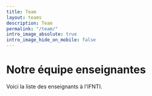 ```yaml
---
title: Team
layout: teams
description: Team
permalink: "/team/"
intro_image_absolute: true
intro_image_hide_on_mobile: false
---
```


# Notre équipe enseignantes

Voici la liste des enseignants à l'IFNTI.
